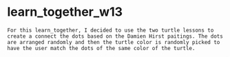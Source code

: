 # learn_together_w13
    For this learn_together, I decided to use the two turtle lessons to create a connect the dots based on the Damien Hirst paitings. The dots are arranged randomly and then the turtle color is randomly picked to have the user match the dots of the same color of the turtle. 